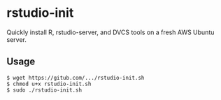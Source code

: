 rstudio-init
============

Quickly install R, rstudio-server, and DVCS tools on a fresh AWS Ubuntu server.

Usage
-----

    $ wget https://gitub.com/.../rstudio-init.sh
    $ chmod u+x rstudio-init.sh
    $ sudo ./rstudio-init.sh
